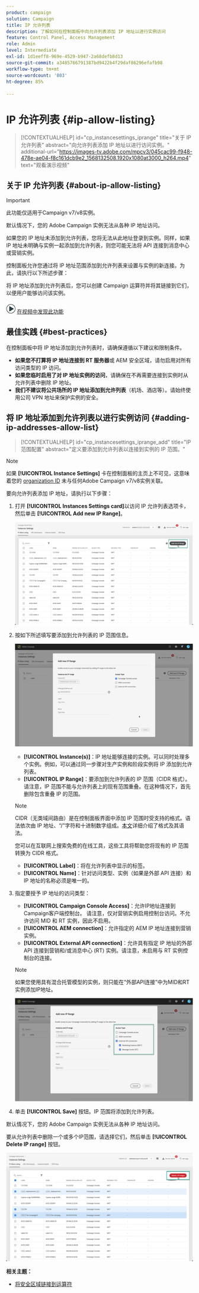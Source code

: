 ```yaml
---
product: campaign
solution: Campaign
title: IP 允许列表
description: 了解如何在控制面板中向允许列表添加 IP 地址以进行实例访问
feature: Control Panel, Access Management
role: Admin
level: Intermediate
exl-id: 1d1eeff8-969e-4529-b947-2a68defb8d13
source-git-commit: a3485766791387bd9422b4f29daf86296efafb98
workflow-type: tm+mt
source-wordcount: '803'
ht-degree: 85%

---
```


# IP 允许列表 {#ip-allow-listing}

>[!CONTEXTUALHELP]
>id="cp_instancesettings_iprange"
>title="关于 IP 允许列表"
>abstract="向允许列表添加 IP 地址以进行访问实例。"
>additional-url="https://images-tv.adobe.com/mpcv3/045cac99-f948-478e-ae04-f8c161dcb9e2_1568132508.1920x1080at3000_h264.mp4" text="观看演示视频"

## 关于 IP 允许列表 {#about-ip-allow-listing}

>[!IMPORTANT]
>
>此功能仅适用于Campaign v7/v8实例。

默认情况下，您的 Adobe Campaign 实例无法从各种 IP 地址访问。

如果您的 IP 地址未添加到允许列表，您将无法从此地址登录到实例。同样，如果 IP 地址未明确与实例一起添加到允许列表，则您可能无法将 API 连接到消息中心或营销实例。

控制面板允许您通过将 IP 地址范围添加到允许列表来设置与实例的新连接。为此，请执行以下所述步骤：

将 IP 地址添加到允许列表后，您可以创建 Campaign 运算符并将其链接到它们，以便用户能够访问该实例。

![](assets/do-not-localize/how-to-video.png) [在视频中发现此功能](https://experienceleague.adobe.com/docs/campaign-classic-learn/control-panel/instance-settings/ip-allow-listing.html#instance-settings)

## 最佳实践 {#best-practices}

在控制面板中将 IP 地址添加到允许列表时，请确保遵循以下建议和限制条件。

* **如果您不打算将 IP 地址连接到 RT 服务器**&#x200B;或 AEM 安全区域，请勿启用对所有访问类型的 IP 访问。
* **如果您临时启用了对 IP 地址实例的访问**，请确保在不再需要连接到实例时从允许列表中删除 IP 地址。
* **我们不建议将公共场所的 IP 地址添加到允许列表**（机场、酒店等）。请始终使用公司 VPN 地址来保护实例的安全。

## 将 IP 地址添加到允许列表以进行实例访问 {#adding-ip-addresses-allow-list}

>[!CONTEXTUALHELP]
>id="cp_instancesettings_iprange_add"
>title="IP 范围配置"
>abstract="定义要添加到允许列表以连接到实例的 IP 范围。"

>[!NOTE]
>
>如果 **[!UICONTROL Instance Settings]** 卡在控制面板的主页上不可见，这意味着您的 [organization ID](https://experienceleague.adobe.com/docs/core-services/interface/administration/organizations.html?lang=zh-Hans) 未与任何Adobe Campaign v7/v8实例关联。

要向允许列表添加 IP 地址，请执行以下步骤：

1. 打开 **[!UICONTROL Instances Settings card]**&#x200B;以访问 IP 允许列表选项卡，然后单击 **[!UICONTROL Add new IP Range]**。



   ![](assets/ip_whitelist_list1.png)

1. 按如下所述填写要添加到允许列表的 IP 范围信息。

   ![](assets/ip_whitelist_add1.png)

   * **[!UICONTROL Instance(s)]**：IP 地址能够连接的实例。可以同时处理多个实例。例如，可以通过同一步骤对生产实例和阶段实例将 IP 添加到允许列表。
   * **[!UICONTROL IP Range]**：要添加到允许列表的 IP 范围（CIDR 格式）。请注意，IP 范围不能与允许列表上的现有范围重叠。在这种情况下，首先删除包含重叠 IP 的范围。

   >[!NOTE]
   >
   >CIDR（无类域间路由）是在控制面板界面中添加 IP 范围时受支持的格式。语法依次由 IP 地址、“/”字符和十进制数字组成。[本文](https://whatismyipaddress.com/cidr)详细介绍了格式及其语法。
   >
   >您可以在互联网上搜索免费的在线工具，这些工具将帮助您将现有的 IP 范围转换为 CIDR 格式。

   * **[!UICONTROL Label]**：将在允许列表中显示的标签。
   * **[!UICONTROL Name]**：针对访问类型、实例（如果是外部 API 连接）和 IP 地址的名称必须是唯一的。

1. 指定要授予 IP 地址的访问类型：

   * **[!UICONTROL Campaign Console Access]**：允许IP地址连接到Campaign客户端控制台。 请注意，仅对营销实例启用控制台访问。不允许访问 MID 和 RT 实例，因此不启用。
   * **[!UICONTROL AEM connection]**：允许指定的 AEM IP 地址连接到营销实例。
   * **[!UICONTROL External API connection]**：允许具有指定 IP 地址的外部 API 连接到营销和/或消息中心 (RT) 实例。请注意，未启用与 RT 实例控制台的连接。

   >[!NOTE]
   >
   >如果您使用具有混合托管模型的实例，则只能在“外部API连接”中为MID和RT实例添加IP地址。

   ![](assets/ip_whitelist_acesstype.png)

1. 单击 **[!UICONTROL Save]** 按钮。IP 范围将添加到允许列表。

   <!--![](assets/ip_whitelist_added.png)-->

默认情况下，您的 Adobe Campaign 实例无法从各种 IP 地址访问。

要从允许列表中删除一个或多个IP范围，请选择它们，然后单击 **[!UICONTROL Delete IP range]** 按钮。

![](assets/ip_whitelist_delete.png)

**相关主题：**

* [将安全区域链接到运算符](https://experienceleague.adobe.com/docs/campaign-classic/using/installing-campaign-classic/additional-configurations/security-zones.html#linking-a-security-zone-to-an-operator)
